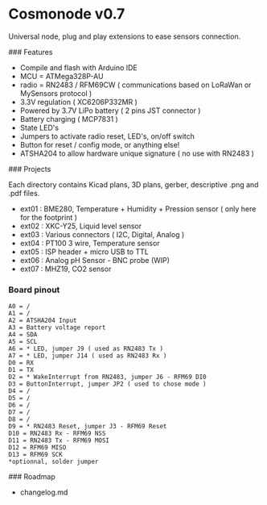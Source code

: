 # Cosmonode v0.7

Universal node, plug and play extensions to ease sensors connection.


### Features

- Compile and flash with Arduino IDE
- MCU = ATMega328P-AU
- radio = RN2483 / RFM69CW ( communications based on LoRaWan or MySensors protocol )
- 3.3V regulation ( XC6206P332MR )
- Powered by 3.7V LiPo battery ( 2 pins JST connector )
- Battery charging ( MCP7831 )
- State LED's
- Jumpers to activate radio reset, LED's, on/off switch
- Button for reset / config mode, or anything else!
- ATSHA204 to allow hardware unique signature ( no use with RN2483 )

### Projects

Each directory contains Kicad plans, 3D plans, gerber, descriptive .png and .pdf files.

- ext01 : BME280, Temperature + Humidity + Pression sensor ( only here for the footprint )
- ext02 : XKC-Y25, Liquid level sensor
- ext03 : Various connectors ( I2C, Digital, Analog )
- ext04 : PT100 3 wire, Temperature sensor
- ext05 : ISP header + micro USB to TTL 
- ext06 : Analog pH Sensor - BNC probe (WIP)
- ext07 : MHZ19, CO2 sensor

### Board pinout

	A0 = /
	A1 = /
	A2 = ATSHA204 Input
	A3 = Battery voltage report
	A4 = SDA
	A5 = SCL
	A6 = * LED, jumper J9 ( used as RN2483 Tx )
	A7 = * LED, jumper J14 ( used as RN2483 Rx )
	D0 = RX
	D1 = TX
	D2 = * WakeInterrupt from RN2483, jumper J6 - RFM69 DI0
	D3 = ButtonInterrupt, jumper JP2 ( used to chose mode )
	D4 = /
	D5 = /
	D6 = /
	D7 = /
	D8 = /
	D9 = * RN2483 Reset, jumper J3 - RFM69 Reset
	D10 = RN2483 Rx - RFM69 NSS
	D11 = RN2483 Tx - RFM69 MOSI
	D12 = RFM69 MISO
	D13 = RFM69 SCK
	*optionnal, solder jumper

### Roadmap

- changelog.md
